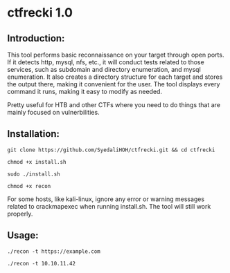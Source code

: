 # ctfrecki 1.0

## Introduction:

This tool performs basic reconnaissance on your target through open ports. If it detects http, mysql, nfs, etc., it will conduct tests related to those services, such as subdomain and directory enumeration, and mysql enumeration. It also creates a directory structure for each target and stores the output there, making it convenient for the user. The tool displays every command it runs, making it easy to modify as needed.

Pretty useful for HTB and other CTFs where you need to do things that are mainly focused on vulnerbilities.

## Installation:

```git clone https://github.com/SyedaliHOH/ctfrecki.git && cd ctfrecki```

```chmod +x install.sh```

```sudo ./install.sh```

```chmod +x recon```

For some hosts, like kali-linux, ignore any error or warning messages related to crackmapexec when running install.sh. The tool will still work properly.

## Usage:

```./recon -t https://example.com```

```./recon -t 10.10.11.42```

